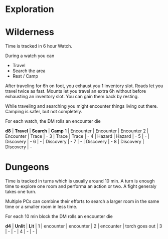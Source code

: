 # Exploration

# Wilderness

Time is tracked in 6 hour Watch.

During a watch you can

- Travel
- Search the area
- Rest / Camp

After traveling for 6h on foot, you exhaust you 1 inventory slot. 
Roads let you travel twice as fast. 
Mounts let you travel an extra 6h without before exhausting an inventory slot.
You can gain them back by resting.

While traveling and searching you might encounter things living out there. 
Camping is safer, but not completely.


For each watch, the DM rolls an encounter die

**d8** | **Travel** | **Search** | **Camp**
1 | Encounter | Encounter | Encounter
2 | Encounter | Trace     | -
3 | Trace     | Trace     | -
4 | Hazard    | Hazard    | -
5 | -         | Discovery | -
6 | -         | Discovery | -
7 | -         | Discovery | -
8 | Discovery | Discovery | -

# Dungeons

Time is tracked in turns which is usually around 10 min.
A turn is enough time to explore one room and performa an action or two. 
A fight generaly takes one turn.

Multiple PCs can combine their efforts to search a larger
room in the same time or a smaller room in less time.

For each 10 min block the DM rolls an encounter die

**d4** | **Unlit** | **Lit** |
1 | encounter | encounter |
2 | encounter | torch goes out |
3 | - | - |
4 | - | - |
